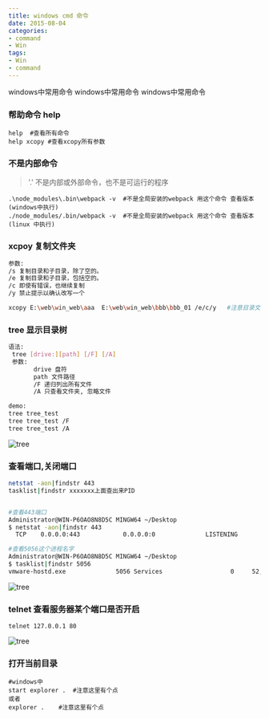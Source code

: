 ```yaml
---
title: windows cmd 命令
date: 2015-08-04
categories: 
- command
- Win
tags:
- Win
- command
---
```


windows中常用命令
windows中常用命令
windows中常用命令

<!-- more -->

### 帮助命令 help

```shell
help  #查看所有命令
help xcopy #查看xcopy所有参数

```

### 不是内部命令

> '.' 不是内部或外部命令，也不是可运行的程序

```
.\node_modules\.bin\webpack -v  #不是全局安装的webpack 用这个命令 查看版本(windows中执行)
./node_modules/.bin/webpack -v  #不是全局安装的webpack 用这个命令 查看版本(linux 中执行)
```



### xcpoy 复制文件夹

```bash
参数:
/s 复制目录和子目录，除了空的。
/e 复制目录和子目录，包括空的。
/c 即使有错误，也继续复制
/y 禁止提示以确认改写一个

xcopy E:\web\win_web\aaa  E:\web\win_web\bbb\bbb_01 /e/c/y   #注意目录文件后面不要有\

```

### tree 显示目录树

```bash
语法:
 tree [drive:][path] [/F] [/A]
 参数:
       drive 盘符
       path 文件路径
       /F 递归列出所有文件
       /A 只查看文件夹, 忽略文件

demo:
tree tree_test
tree tree_test /F
tree tree_test /A

```

![tree](/img/win/cmd/tree.png)

### 查看端口,关闭端口

```bash
netstat -aon|findstr 443
tasklist|findstr xxxxxxx上面查出来PID


#查看443端口
Administrator@WIN-P6OAO8N8D5C MINGW64 ~/Desktop   
$ netstat -aon|findstr 443
  TCP    0.0.0.0:443            0.0.0.0:0              LISTENING       5056

#查看5056这个进程名字
Administrator@WIN-P6OAO8N8D5C MINGW64 ~/Desktop
$ tasklist|findstr 5056
vmware-hostd.exe              5056 Services                   0     52,416 K

```

![tree](/img/win/cmd/netstat_tasklist.png)

### telnet 查看服务器某个端口是否开启

```shell
telnet 127.0.0.1 80
```

![tree](/img/win/cmd/telent.png)

### 打开当前目录

```shell
#windows中
start explorer .  #注意这里有个点 
或者
explorer .    #注意这里有个点
```

